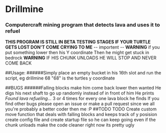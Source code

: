 # Drillmine
### Computercraft mining program that detects lava and uses it to refuel
**THIS PROGRAM IS STILL IN BETA TESTING STAGES IF YOUR TURTLE GETS LOST DON'T COME CRYING TO ME**
-- importent --
**WARNING** if you put something lower then his Y coordinate Then he might get stuck in bedrock
**WARNING** IF HIS CHUNK UNLOADS HE WILL STOP AND NEVER COME BACK

##Usage:
######Simply place an empty bucket in his 16th slot and run the script,
eg drillmine 68 "68" is the turtles y coordinate


##BUGS
######Falling blocks make him come back lower then wanted
He digs his next shaft to go up randomly instead of in front of him
He prints *Found lava refueling...* 3 or 4 times for every one lava block he finds
If you find other bugs please open an issue or make a pull request since we all you're probably a better coder then me :P
##TODO
TODO
Create custom move function that deals
with falling blocks and
keeps track of y posision
create config file and
create startup file so he can keep going even if the chunk unloads
make the code cleaner right now its pretty ugly
